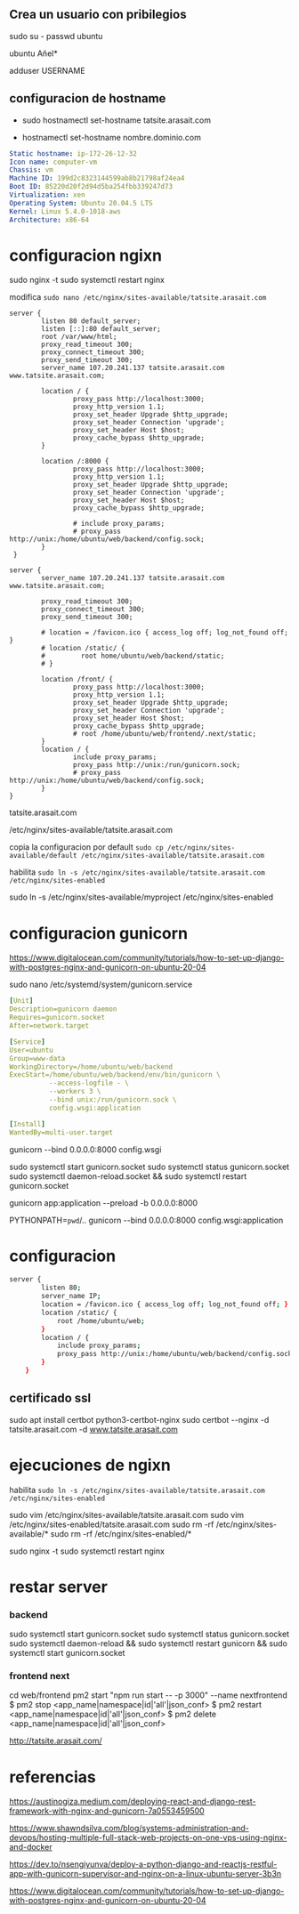 ## Crea un usuario con pribilegios
sudo su -
passwd ubuntu

ubuntu Añel*

adduser USERNAME

## configuracion de hostname

- sudo hostnamectl set-hostname tatsite.arasait.com

- hostnamectl set-hostname nombre.dominio.com

```yml
Static hostname: ip-172-26-12-32
Icon name: computer-vm
Chassis: vm
Machine ID: 199d2c8323144599ab8b21798af24ea4
Boot ID: 85220d20f2d94d5ba254fbb339247d73
Virtualization: xen
Operating System: Ubuntu 20.04.5 LTS
Kernel: Linux 5.4.0-1018-aws
Architecture: x86-64
```

# configuracion ngixn

sudo nginx -t
sudo systemctl restart nginx


modifica
`sudo nano /etc/nginx/sites-available/tatsite.arasait.com`
```
server {
        listen 80 default_server;
        listen [::]:80 default_server;
        root /var/www/html;
        proxy_read_timeout 300;
        proxy_connect_timeout 300;
        proxy_send_timeout 300;
        server_name 107.20.241.137 tatsite.arasait.com www.tatsite.arasait.com;

        location / {
                proxy_pass http://localhost:3000;
                proxy_http_version 1.1;
                proxy_set_header Upgrade $http_upgrade;
                proxy_set_header Connection 'upgrade';
                proxy_set_header Host $host;
                proxy_cache_bypass $http_upgrade;
        }

        location /:8000 {
                proxy_pass http://localhost:3000;
                proxy_http_version 1.1;
                proxy_set_header Upgrade $http_upgrade;
                proxy_set_header Connection 'upgrade';
                proxy_set_header Host $host;
                proxy_cache_bypass $http_upgrade;

                # include proxy_params;
                # proxy_pass http://unix:/home/ubuntu/web/backend/config.sock;
        }
 }
```
 

```
server {
        server_name 107.20.241.137 tatsite.arasait.com www.tatsite.arasait.com;

        proxy_read_timeout 300;
        proxy_connect_timeout 300;
        proxy_send_timeout 300;

        # location = /favicon.ico { access_log off; log_not_found off; }
        # location /static/ {
        #         root home/ubuntu/web/backend/static;
        # }

        location /front/ {
                proxy_pass http://localhost:3000;
                proxy_http_version 1.1;
                proxy_set_header Upgrade $http_upgrade;
                proxy_set_header Connection 'upgrade';
                proxy_set_header Host $host;
                proxy_cache_bypass $http_upgrade;
                # root /home/ubuntu/web/frontend/.next/static;
        }
        location / {
                include proxy_params;
                proxy_pass http://unix:/run/gunicorn.sock;
                # proxy_pass http://unix:/home/ubuntu/web/backend/config.sock;
        }
}
```


tatsite.arasait.com


/etc/nginx/sites-available/tatsite.arasait.com

copia la configuracion por default
`sudo cp /etc/nginx/sites-available/default /etc/nginx/sites-available/tatsite.arasait.com`



habilita
`sudo ln -s /etc/nginx/sites-available/tatsite.arasait.com /etc/nginx/sites-enabled`


sudo ln -s /etc/nginx/sites-available/myproject /etc/nginx/sites-enabled




# configuracion gunicorn
https://www.digitalocean.com/community/tutorials/how-to-set-up-django-with-postgres-nginx-and-gunicorn-on-ubuntu-20-04

sudo nano /etc/systemd/system/gunicorn.service
```yml
[Unit]
Description=gunicorn daemon
Requires=gunicorn.socket
After=network.target

[Service]
User=ubuntu
Group=www-data
WorkingDirectory=/home/ubuntu/web/backend
ExecStart=/home/ubuntu/web/backend/env/bin/gunicorn \
          --access-logfile - \
          --workers 3 \
          --bind unix:/run/gunicorn.sock \
          config.wsgi:application

[Install]
WantedBy=multi-user.target
```

gunicorn --bind 0.0.0.0:8000 config.wsgi



sudo systemctl start gunicorn.socket
sudo systemctl status gunicorn.socket
sudo systemctl daemon-reload.socket && sudo systemctl restart gunicorn.socket


gunicorn app:application --preload -b 0.0.0.0:8000 


PYTHONPATH=`pwd`/.. gunicorn --bind 0.0.0.0:8000 config.wsgi:application



# configuracion

```bash
server {
        listen 80;
        server_name IP;
        location = /favicon.ico { access_log off; log_not_found off; }
        location /static/ {
            root /home/ubuntu/web;
        }
        location / {
            include proxy_params;
            proxy_pass http://unix:/home/ubuntu/web/backend/config.sock;
        }
    }
```





## certificado ssl
sudo apt install certbot python3-certbot-nginx
sudo certbot --nginx -d tatsite.arasait.com -d www.tatsite.arasait.com


# ejecuciones de ngixn


habilita
`sudo ln -s /etc/nginx/sites-available/tatsite.arasait.com /etc/nginx/sites-enabled`

sudo vim /etc/nginx/sites-available/tatsite.arasait.com
sudo vim /etc/nginx/sites-enabled/tatsite.arasait.com
sudo rm -rf  /etc/nginx/sites-available/*
sudo rm -rf  /etc/nginx/sites-enabled/*

sudo nginx -t
sudo systemctl restart nginx


# restar server

### backend
sudo systemctl start gunicorn.socket
sudo systemctl status gunicorn.socket
sudo systemctl daemon-reload && sudo systemctl restart gunicorn 
&& sudo systemctl start gunicorn.socket

### frontend next
cd web/frontend
pm2 start "npm run start -- -p 3000" --name nextfrontend
$ pm2 stop     <app_name|namespace|id|'all'|json_conf>
$ pm2 restart  <app_name|namespace|id|'all'|json_conf>
$ pm2 delete   <app_name|namespace|id|'all'|json_conf>



http://tatsite.arasait.com/
# referencias

https://austinogiza.medium.com/deploying-react-and-django-rest-framework-with-nginx-and-gunicorn-7a0553459500

https://www.shawndsilva.com/blog/systems-administration-and-devops/hosting-multiple-full-stack-web-projects-on-one-vps-using-nginx-and-docker

https://dev.to/nsengiyunva/deploy-a-python-django-and-reactjs-restful-app-with-gunicorn-supervisor-and-nginx-on-a-linux-ubuntu-server-3b3n

https://www.digitalocean.com/community/tutorials/how-to-set-up-django-with-postgres-nginx-and-gunicorn-on-ubuntu-20-04